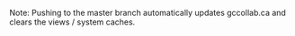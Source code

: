  
Note: Pushing to the master branch automatically updates gccollab.ca and clears the views / system caches.

